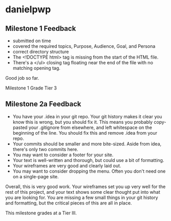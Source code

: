 # danielpwp

## Milestone 1 Feedback
- submitted on time
- covered the required topics, Purpose, Audience, Goal, and Persona
- correct directory structure
- The \<!DOCTYPE html> tag is missing from the start of the HTML file.
- There's a \</ul> closing tag floating near the end of the file with no matching opening tag.

Good job so far.

Milestone 1 Grade Tier 3


## Milestone 2a Feedback
* You have your .idea in your git repo.  Your git history makes it clear you know this is wrong, but you should fix it.  This means you probably copy-pasted your .gitignore from elsewhere, and left whitespace on the beginning of the line.  You should fix this and remove .idea from your repo.
* Your commits should be smaller and more bite-sized.  Aside from idea, there's only two commits here.
* You may want to consider a footer for your site.
* Your text is well-written and thorough, but could use a bit of formatting.
* Your wireframes are very good and clearly laid out.
* You may want to consider dropping the menu.  Often you don't need one on a single-page site.

Overall, this is very good work.  Your wireframes set you up very well for the rest of this project, and your text shows some clear thought put into what you are looking for.  You are missing a few small things in your git history and formatting, but the critical pieces of this are all in place. 

This milestone grades at a Tier III.
